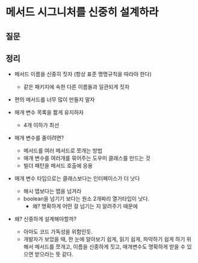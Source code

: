 # 메서드 시그니처를 신중히 설계하라

## 질문



## 정리

- 메서드 이름을 신중히 짓자 (항상 표준 명명규칙을 따라야 한다)
  - 같은 패키지에 속한 다른 이름들과 일관되게 짓자
- 편의 메서드를 너무 많이 만들지 말자
- 매개 변수 목록을 짦게 유지하자
  - 4개 이하가 최선
- 매개 변수를 줄이려면?
  - 메서드를 여러 메서드로 쪼개는 방법
  - 매개 변수를 여러개를 묶어주는 도우미 클래스를 만드는 것
  - 빌더 패턴을 메서드 호출에 응용

- 매개 변수 타입으로는 클래스보다는 인터페이스가 더 낫다
  - 해시 맵보다는 맵을 넘겨라
  - boolean을 넘기기 보다는 원소 2개짜리 열거타입이 낫다.
    - 왜? 명확하게 어떤 걸 넘기는 지 알려주기 때문에
- 왜? 신중하게 설계해야할까?
  - 아마도 코드 가독성을 위함인듯.
  - 개발자가 보았을 때, 한 눈에 알아보기 쉽게, 읽기 쉽게, 파악하기 쉽게 하기 위해서 메서드를 쪼개고, 이름을 신중하게 짓고, 매개변수도 명확하게 받을 수 있으면 받으라는 뜻 같다.